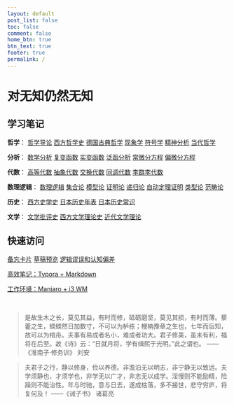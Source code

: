 ```yaml
---
layout: default
post_list: false
toc: false
comment: false
home_btn: true
btn_text: true
footer: true
permalink: /
---
```


# 对无知仍然无知

## 学习笔记

**哲学**：
[哲学导论](/PHIL/b-哲学导论)
[西方哲学史](/PHIL/c-西方哲学史)
[德国古典哲学](/PHIL/e-德国古典哲学)
[现象学](/PHIL/f-现象学)
[符号学](/PHIL/g-符号学)
[精神分析](/PHIL/h-精神分析)
[当代哲学](/PHIL/j-当代哲学)

**分析**：
[数学分析](/MATH/c1-数学分析)
[复变函数](/MATH/c2-复变函数)
[实变函数](/MATH/c3-实变函数)
[泛函分析](/MATH/c4-泛函分析)
[常微分方程](/MATH/c5-常微分方程)
[偏微分方程](/MATH/c6-偏微分方程)

**代数**：
[高等代数](/MATH/d1-高等代数)
[抽象代数](/MATH/d2-抽象代数)
[交换代数](/MATH/d3-交换代数)
[同调代数](/MATH/d4-同调代数)
[李群李代数](/MATH/d5-李群李代数)

**数理逻辑**：
[数理逻辑]()
[集合论]()
[模型论]()
[证明论]()
[递归论]()
[自动定理证明]()
[类型论]()
[范畴论]()

**历史**：
[西方史学史](/HIST/a-西方史学史)
[日本历史年表](/HIST/d1-日本历史年表)
[日本历史常识](/HIST/d2-日本历史常识)

**文学**：
[文学批评史](/LIT/a-文学批评史)
[西方文学理论史](LIT/b-西方文学理论史)
[近代文学理论](LIT/c-近代文学理论)

## 快速访问

[备忘卡片](/CHEAT)
[草稿预览](/DRAFT)
[逻辑谬误和认知偏差](/WRTG/逻辑谬误和认知偏差)

[高效笔记：Typora + Markdown](/WRTG/Typora+Markdown笔记系统)

[工作环境：Manjaro + i3 WM](/WRTG/Manjaro+i3wm工作环境)

<br>


> 是故生木之长，莫见其益，有时而修，砥砺磨坚，莫见其损，有时而薄。藜藿之生，蝡蝡然日加数寸，不可以为栌栋；楩柟豫章之生也，七年而后知，故可以为棺舟。夫事有易成者名小，难成者功大。君子修美，虽未有利，福将在后至。故《诗》云：“日就月将，学有缉熙于光明。”此之谓也。 ——《淮南子·修务训》 刘安

> 夫君子之行，静以修身，俭以养德。非澹泊无以明志，非宁静无以致远。夫学须静也，才须学也，非学无以广才，非志无以成学。淫慢则不能励精，险躁则不能治性。年与时驰，意与日去，遂成枯落，多不接世，悲守穷庐，将复何及！ ——《诫子书》 诸葛亮

